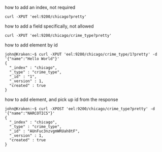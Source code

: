 how to add an index, not required  
```
curl -XPUT 'eel:9200/chicago?pretty'
```

how to add a field specifically, not allowed  
```
curl -XPUT 'eel:9200/chicago/crime_type?pretty'
```

how to add element by id  
```
john@Kraken:~$ curl -XPUT 'eel:9200/chicago/crime_type/1?pretty' -d '{"name":"Hello World"}'
{
  "_index" : "chicago",
  "_type" : "crime_type",
  "_id" : "1",
  "_version" : 1,
  "created" : true
}
```

how to add element, and pick up id from the response  
```
john@Kraken:~$ curl -XPOST 'eel:9200/chicago/crime_type?pretty' -d '{"name":"NARCOTICS"}'
{
  "_index" : "chicago",
  "_type" : "crime_type",
  "_id" : "AUnFuc3nzvgmWRUah8tF",
  "_version" : 1,
  "created" : true
}
```

